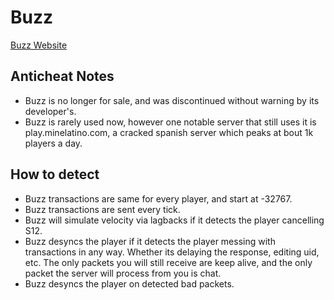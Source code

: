 # Buzz
[Buzz Website](https://buzzanticheat.com/)

## Anticheat Notes
- Buzz is no longer for sale, and was discontinued without warning by its developer's.
- Buzz is rarely used now, however one notable server that still uses it is play.minelatino.com, a cracked spanish server which peaks at bout 1k players a day.

## How to detect
- Buzz transactions are same for every player, and start at -32767.
- Buzz transactions are sent every tick.
- Buzz will simulate velocity via lagbacks if it detects the player cancelling S12.
- Buzz desyncs the player if it detects the player messing with transactions in any way. Whether its delaying the response, editing uid, etc. The only packets you will still receive are keep alive, and the only packet the server will process from you is chat.
- Buzz desyncs the player on detected bad packets.
